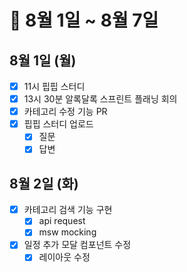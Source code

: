 # 🐯 8월 1일 ~ 8월 7일

## 8월 1일 (월)

- [x] 11시 핍핍 스터디
- [x] 13시 30분 알록달록 스프린트 플래닝 회의
- [x] 카테고리 수정 기능 PR
- [x] 핍핍 스터디 업로드
  - [x] 질문
  - [x] 답변

## 8월 2일 (화)

- [x] 카테고리 검색 기능 구현
  - [x] api request
  - [x] msw mocking
- [x] 일정 추가 모달 컴포넌트 수정
  - [x] 레이아웃 수정
